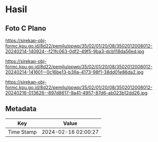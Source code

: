 # Hasil

## Foto C Plano

https://sirekap-obj-formc.kpu.go.id/8d22/pemilu/ppwp/35/02/01/20/08/3502012008012-20240214-140924--f21fc063-0df2-49f5-9ba3-dcb118da56ed.jpg

https://sirekap-obj-formc.kpu.go.id/8d22/pemilu/ppwp/35/02/01/20/08/3502012008012-20240214-141601--0c16be13-b39a-4173-98f1-38dd01e86da2.jpg

https://sirekap-obj-formc.kpu.go.id/8d22/pemilu/ppwp/35/02/01/20/08/3502012008012-20240216-013626--897d8617-9a41-4957-87d6-ab023b12dd26.jpg


## Metadata

| Key        | Value               |
| ---------- | ------------------- |
| Time Stamp | 2024-02-16 02:00:27 |



